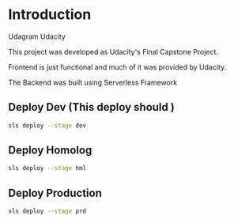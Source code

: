 # Introduction 
Udagram Udacity

This project was developed as Udacity's Final Capstone Project.

Frontend is just functional and much of it was provided by Udacity.

The Backend was built using Serverless Framework

## Deploy Dev (This deploy should )

```sh
sls deploy --stage dev
```

## Deploy Homolog

```sh
sls deploy --stage hml
```

## Deploy Production 

```sh
sls deploy --stage prd
```
